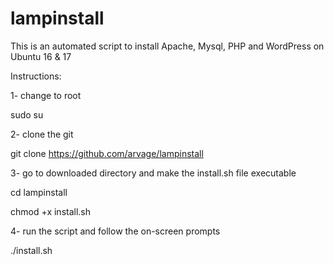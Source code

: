 # lampinstall
This is an automated script to install Apache, Mysql, PHP and WordPress on Ubuntu 16 & 17

Instructions:

1- change to root

sudo su

2- clone the git

git clone https://github.com/arvage/lampinstall

3- go to downloaded directory and make the install.sh file executable

cd lampinstall

chmod +x install.sh  

4- run the script and follow the on-screen prompts

./install.sh

